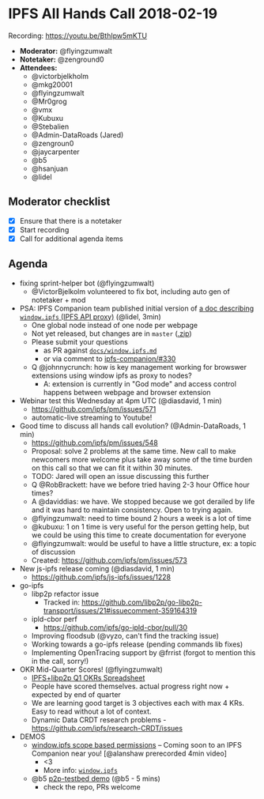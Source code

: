 # IPFS All Hands Call 2018-02-19
Recording: https://youtu.be/BthIpw5mKTU
- **Moderator:** @flyingzumwalt
- **Notetaker:** @zenground0
- **Attendees:**
  - @victorbjelkholm
  - @mkg20001
  - @flyingzumwalt
  - @Mr0grog
  - @vmx
  - @Kubuxu
  - @Stebalien
  - @Admin-DataRoads (Jared)
  - @zengroun0
  - @jaycarpenter
  - @b5
  - @hsanjuan
  - @lidel
## Moderator checklist

- [x] Ensure that there is a notetaker
- [x] Start recording
- [x] Call for additional agenda items

## Agenda

- fixing sprint-helper bot (@flyingzumwalt)
  - @VictorBjelkolm volunteered to fix bot, including auto gen of notetaker + mod
- PSA: IPFS Companion team published initial version of [a doc describing `window.ipfs` (IPFS API proxy)](https://github.com/ipfs-shipyard/ipfs-companion/blob/master/docs/window.ipfs.md)  (@lidel, 3min)
  - One global node instead of one node per webpage
  - Not yet released, but changes are in `master` ([.zip](https://ci.ipfs.team/job/IPFS%20Shipyard/job/ipfs-companion/job/master/lastSuccessfulBuild/artifact/build/))
  - Please submit your questions
    -  as PR against [`docs/window.ipfs.md`](https://github.com/ipfs-shipyard/ipfs-companion/blob/master/docs/window.ipfs.md)
    -  or via  comment to [ipfs-companion/#330](https://github.com/ipfs-shipyard/ipfs-companion/issues/330)
  - Q @johnnycrunch: how is key management working for browswer extensions using window ipfs as proxy to nodes?
      - A: extension is currently in "God mode" and access control happens between webpage and browser extension
- Webinar test this Wednesday at 4pm UTC (@diasdavid, 1 min)
  - https://github.com/ipfs/pm/issues/571
  - automatic-live streaming to Youtube!
- Good time to discuss all hands call evolution? (@Admin-DataRoads, 1 min)
    - https://github.com/ipfs/pm/issues/548
    - Proposal: solve 2 problems at the same time.  New call to make newcomers more welcome plus take away some of the time burden on this call so that we can fit it within 30 minutes.
    - TODO: Jared will open an issue discussing this further
    - Q @RobBrackett: have we before tried having 2-3 hour Office hour times?
    - A @daviddias: we have.  We stopped because we got derailed by life and it was hard to maintain consistency.  Open to trying again.
    - @flyingzumwalt: need to time bound 2 hours a week is a lot of time
    - @kubuxu: 1 on 1 time is very useful for the person getting help, but we could be using this time to create documentation for everyone
    - @flyingzumwalt: would be useful to have a little structure, ex: a topic of discussion
    - Created: https://github.com/ipfs/pm/issues/573
- New js-ipfs release coming (@diasdavid, 1 min)
  - https://github.com/ipfs/js-ipfs/issues/1228
- go-ipfs
    - libp2p refactor issue
        - Tracked in: https://github.com/libp2p/go-libp2p-transport/issues/21#issuecomment-359164319
    - ipld-cbor perf
        - https://github.com/ipfs/go-ipld-cbor/pull/30
    - Improving floodsub (@vyzo, can't find the tracking issue)
    - Working towards a go-ipfs release (pending commands lib fixes)
    - Implementing OpenTracing support by @frrist (forgot to mention this in the call, sorry!)
- OKR Mid-Quarter Scores! (@flyingzumwalt)
    - [IPFS+libp2p Q1 OKRs Spreadsheet](https://docs.google.com/spreadsheets/d/1clB-W489rJpbOEs2Q7Q2Jf1WMXHQxXgccBcUJS9QTiI/edit?usp=drive_web&ouid=101955937682242072998)
    - People have scored themselves.  actual progress right now + expected by end of quarter
    - We are learning good target is 3 objectives each with max 4 KRs.  Easy to read without a lot of context.
    - Dynamic Data CRDT research problems - https://github.com/ipfs/research-CRDT/issues
- DEMOS
    - [window.ipfs scope based permissions](https://www.youtube.com/watch?v=v6wuFRDKVBU) – Coming soon to an IPFS Companion near you! [@alanshaw prerecorded 4min video]
        - <3
        - More info: [`window.ipfs`](https://github.com/ipfs-shipyard/ipfs-companion/blob/master/docs/window.ipfs.md)
    - @b5 [p2p-testbed demo](https://github.com/qri-io/p2p-testbed) (@b5 - 5 mins)
        - check the repo, PRs welcome


<!-- After each call, it is the responsibility of the notetaker to save the last version of the notes in a file in ipfs/pm/meeting-notes, by opening a branch and submitting a PR. -->

